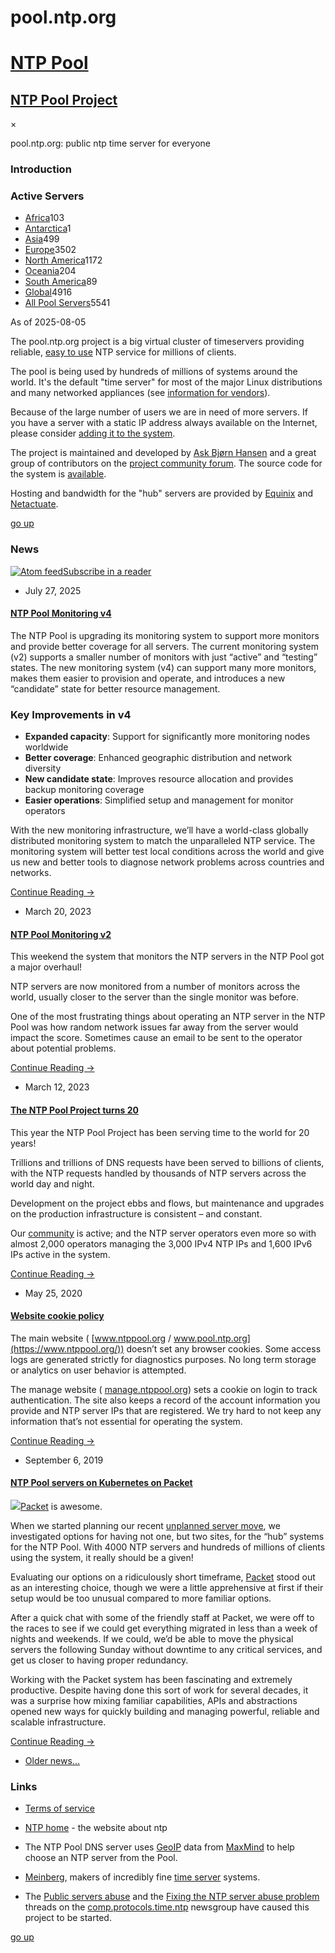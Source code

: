 # pool.ntp.org

# [NTP Pool](https://www.ntppool.org/)

## [NTP Pool Project](https://www.ntppool.org/)

×

pool.ntp.org: public ntp time server for everyone

### Introduction

### Active Servers

- [Africa](https://www.ntppool.org/zone/africa)103
- [Antarctica](https://www.ntppool.org/zone/antarctica)1
- [Asia](https://www.ntppool.org/zone/asia)499
- [Europe](https://www.ntppool.org/zone/europe)3502
- [North America](https://www.ntppool.org/zone/north-america)1172
- [Oceania](https://www.ntppool.org/zone/oceania)204
- [South America](https://www.ntppool.org/zone/south-america)89
- [Global](https://www.ntppool.org/zone/@)4916
- [All Pool Servers](https://www.ntppool.org/zone/)5541

As of 2025-08-05

The pool.ntp.org project is a big virtual cluster of timeservers providing reliable, [easy to use](https://www.ntppool.org/en/use.html) NTP service for millions of clients.

The pool is being used by hundreds of millions of systems around the world. It's the default "time server" for most of the major Linux distributions and many networked appliances (see [information for vendors](https://www.ntppool.org/en/vendors.html)).

Because of the large number of users we are in need of more servers. If you have a server with a static IP address always available on the Internet, please consider [adding it to the system](https://www.ntppool.org/en/join.html).

The project is maintained and developed by [Ask Bjørn Hansen](https://www.askask.com/) and a great group of contributors on the [project community forum](https://www.ntppool.org/mailinglists.html). The source code for the system is [available](https://github.com/abh/ntppool).

Hosting and bandwidth for the "hub" servers are provided by [Equinix](https://www.equinix.com/) and [Netactuate](https://www.netactuate.com/).

[go up](https://www.ntppool.org/en/#top)

### News

[![Atom feed](https://www.ntppool.org/static/images/feed-icon16x16.vafa1ff4e.png)Subscribe in a reader](https://news.ntppool.org/atom.xml)

- July 27, 2025



#### [NTP Pool Monitoring v4](https://news.ntppool.org/2025/07/monitoring-v4/)





The NTP Pool is upgrading its monitoring system to support more monitors
and provide better coverage for all servers. The current monitoring
system (v2) supports a smaller number of monitors with just “active” and
“testing” states. The new monitoring system (v4) can support many more
monitors, makes them easier to provision and operate, and introduces a
new “candidate” state for better resource management.



### Key Improvements in v4



- **Expanded capacity**: Support for significantly more monitoring nodes worldwide
- **Better coverage**: Enhanced geographic distribution and network diversity
- **New candidate state**: Improves resource allocation and provides backup monitoring coverage
- **Easier operations**: Simplified setup and management for monitor operators

With the new monitoring infrastructure, we’ll have a world-class globally
distributed monitoring system to match the unparalleled NTP service. The
monitoring system will better test local conditions across the world and
give us new and better tools to diagnose network problems across
countries and networks.

[Continue Reading →](https://news.ntppool.org/2025/07/monitoring-v4/)

- March 20, 2023



#### [NTP Pool Monitoring v2](https://news.ntppool.org/2023/03/ntp-pool-monitoring-v2/)





This weekend the system that monitors the NTP servers in the NTP Pool
got a major overhaul!



NTP servers are now monitored from a number of monitors across the world,
usually closer to the server than the single monitor was before.



One of the most frustrating things about operating an NTP server in the
NTP Pool was how random network issues far away from the server would
impact the score. Sometimes cause an email to be sent to the operator
about potential problems.





[Continue Reading →](https://news.ntppool.org/2023/03/ntp-pool-monitoring-v2/)

- March 12, 2023



#### [The NTP Pool Project turns 20](https://news.ntppool.org/2023/03/20-years/)





This year the NTP Pool Project has been serving time to the world for 20 years!



Trillions and trillions of DNS requests have been served to billions of clients,
with the NTP requests handled by thousands of NTP servers across the world day
and night.



Development on the project ebbs and flows, but maintenance and upgrades
on the production infrastructure is consistent – and constant.



Our [community](https://community.ntppool.org/) is active; and the NTP server
operators even more so with almost 2,000 operators managing the 3,000 IPv4 NTP
IPs and 1,600 IPv6 IPs active in the system.





[Continue Reading →](https://news.ntppool.org/2023/03/20-years/)

- May 25, 2020



#### [Website cookie policy](https://news.ntppool.org/2020/05/website-cookie-policy/)





The main website ( [www.ntppool.org / www.pool.ntp.org](https://www.ntppool.org/))
doesn’t set any browser cookies. Some access logs are generated
strictly for diagnostics purposes. No long term storage or analytics on user behavior is attempted.



The manage website ( [manage.ntppool.org](https://manage.ntppool.org/))
sets a cookie on login to track authentication. The site also keeps a
record of the account information you provide and NTP server IPs that are
registered. We try hard to not keep any information that’s not essential
for operating the system.





[Continue Reading →](https://news.ntppool.org/2020/05/website-cookie-policy/)

- September 6, 2019



#### [NTP Pool servers on Kubernetes on Packet](https://news.ntppool.org/2019/09/ntp-pool-servers-on-kubernetes-on-packet/)





![](https://news.ntppool.org/2019/images/Packet_logo_color-2.png)[Packet](https://www.packet.com/) is awesome.



When we started planning our recent [unplanned server move](https://news.ntppool.org/2019/08/ntp-pool-servers-hosted-at-netactuate/), we investigated options for having not one, but two sites, for the “hub” systems for the NTP Pool. With 4000 NTP servers and hundreds of millions of clients using the system, it really should be a given!



Evaluating our options on a ridiculously short timeframe, [Packet](https://www.packet.com/) stood out as an interesting choice, though we were a little apprehensive at first if their setup would be too unusual compared to more familiar options.



After a quick chat with some of the friendly staff at Packet, we were off to the races to see if we could get everything migrated in less than a week of nights and weekends. If we could, we’d be able to move the physical servers the following Sunday without downtime to any critical services, and get us closer to having proper redundancy.



Working with the Packet system has been fascinating and extremely productive. Despite having done this sort of work for several decades, it was a surprise how mixing familiar capabilities, APIs and abstractions opened new ways for quickly building and managing powerful, reliable and scalable infrastructure.





[Continue Reading →](https://news.ntppool.org/2019/09/ntp-pool-servers-on-kubernetes-on-packet/)

- [Older news...](https://news.ntppool.org/archives.html)

### Links

- [Terms of service](https://www.ntppool.org/tos.html)
- [NTP home](https://www.ntp.org/) \- the website about ntp

- The NTP Pool DNS server uses [GeoIP](https://www.maxmind.com/en/solutions/ip-geolocation-databases-api-services)
data from [MaxMind](https://www.maxmind.com/) to help choose
an NTP server from the Pool.

- [Meinberg](https://www.meinbergglobal.com/), makers of incredibly fine [time server](https://www.meinbergglobal.com/english/products/ntp-time-server.htm) systems.

- The [Public servers abuse](http://groups.google.com/groups?threadm=3E2DBFF7.F9A51614%40udel.edu) and the [Fixing the NTP server abuse problem](http://groups.google.com/groups?threadm=cpaznpnzrb1.fsf%40cabernet.nelson.monkey.org) threads on the [comp.protocols.time.ntp](news:comp.protocols.time.ntp) newsgroup have caused this project to be started.


[go up](https://www.ntppool.org/en/#top)